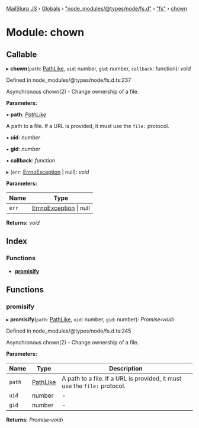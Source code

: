 [MailSlurp JS](../README.md) › [Globals](../globals.md) › ["node_modules/@types/node/fs.d"](_node_modules__types_node_fs_d_.md) › ["fs"](_node_modules__types_node_fs_d_._fs_.md) › [chown](_node_modules__types_node_fs_d_._fs_.chown.md)

# Module: chown

## Callable

▸ **chown**(`path`: [PathLike](_node_modules__types_node_fs_d_._fs_.md#pathlike), `uid`: number, `gid`: number, `callback`: function): *void*

Defined in node_modules/@types/node/fs.d.ts:237

Asynchronous chown(2) - Change ownership of a file.

**Parameters:**

▪ **path**: *[PathLike](_node_modules__types_node_fs_d_._fs_.md#pathlike)*

A path to a file. If a URL is provided, it must use the `file:` protocol.

▪ **uid**: *number*

▪ **gid**: *number*

▪ **callback**: *function*

▸ (`err`: [ErrnoException](../interfaces/_node_modules__types_node_globals_d_.nodejs.errnoexception.md) | null): *void*

**Parameters:**

Name | Type |
------ | ------ |
`err` | [ErrnoException](../interfaces/_node_modules__types_node_globals_d_.nodejs.errnoexception.md) &#124; null |

**Returns:** *void*

## Index

### Functions

* [__promisify__](_node_modules__types_node_fs_d_._fs_.chown.md#__promisify__)

## Functions

###  __promisify__

▸ **__promisify__**(`path`: [PathLike](_node_modules__types_node_fs_d_._fs_.md#pathlike), `uid`: number, `gid`: number): *Promise‹void›*

Defined in node_modules/@types/node/fs.d.ts:245

Asynchronous chown(2) - Change ownership of a file.

**Parameters:**

Name | Type | Description |
------ | ------ | ------ |
`path` | [PathLike](_node_modules__types_node_fs_d_._fs_.md#pathlike) | A path to a file. If a URL is provided, it must use the `file:` protocol.  |
`uid` | number | - |
`gid` | number | - |

**Returns:** *Promise‹void›*
